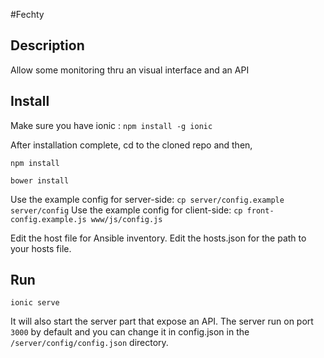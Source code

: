 #Fechty

## Description

Allow some monitoring thru an visual interface and an API

## Install

Make sure you have ionic : `npm install -g ionic`

After installation complete, cd to the cloned repo and then,

`npm install`

`bower install`

Use the example config for server-side: `cp server/config.example server/config`
Use the example config for client-side: `cp front-config.example.js www/js/config.js`

Edit the host file for Ansible inventory.
Edit the hosts.json for the path to your hosts file.


## Run

`ionic serve`

It will also start the server part that expose an API. The server run on port `3000` by default and you can change it in config.json in the `/server/config/config.json` directory.